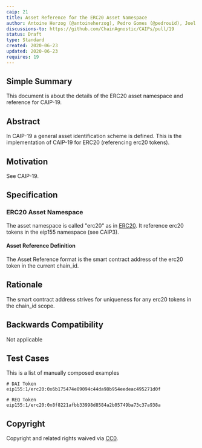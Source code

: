 ```yaml
---
caip: 21
title: Asset Reference for the ERC20 Asset Namespace
author: Antoine Herzog (@antoineherzog), Pedro Gomes (@pedrouid), Joel Thorstensson (@oed)
discussions-to: https://github.com/ChainAgnostic/CAIPs/pull/19
status: Draft
type: Standard
created: 2020-06-23
updated: 2020-06-23
requires: 19
---
```


## Simple Summary

This document is about the details of the ERC20 asset namespace and reference for CAIP-19.

## Abstract

In CAIP-19 a general asset identification scheme is defined. This is the
implementation of CAIP-19 for ERC20 (referencing erc20 tokens).

## Motivation

See CAIP-19.

## Specification

### ERC20 Asset Namespace

The asset namespace is called "erc20" as in [ERC20](https://eips.ethereum.org/EIPS/eip-20). It reference erc20 tokens in the eip155 namespace (see CAIP3).

#### Asset Reference Definition

The Asset Reference format is the smart contract address of the erc20 token in the current chain_id.

## Rationale

The smart contract address strives for uniqueness for any erc20 tokens in the chain_id scope.

## Backwards Compatibility

Not applicable

## Test Cases

This is a list of manually composed examples

```
# DAI Token
eip155:1/erc20:0x6b175474e89094c44da98b954eedeac495271d0f

# REQ Token
eip155:1/erc20:0x8f8221afbb33998d8584a2b05749ba73c37a938a
```

## Copyright

Copyright and related rights waived via [CC0](https://creativecommons.org/publicdomain/zero/1.0/).
